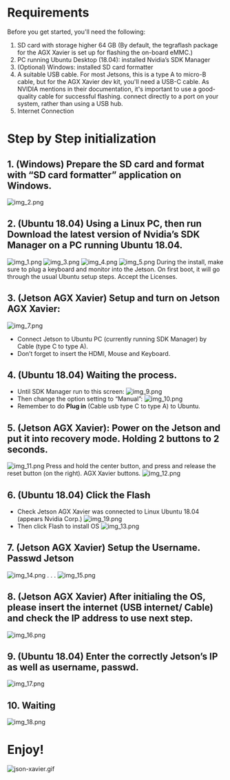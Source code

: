 # Requirements
Before you get started, you'll need the following:
1. SD card with storage higher 64 GB (By default, the tegraflash package for the AGX Xavier is set up for flashing the on-board eMMC.)
2. PC running Ubuntu Desktop (18.04): installed Nvidia’s SDK Manager
3. (Optional) Windows: installed SD card formatter
4. A suitable USB cable. For most Jetsons, this is a type A to micro-B cable, but for the AGX Xavier dev kit, you'll need a USB-C cable. As NVIDIA mentions in their documentation, it's important to use a good-quality cable for successful flashing. connect directly to a port on your system, rather than using a USB hub.
5. Internet Connection

# Step by Step initialization
## 1.	(Windows) Prepare the SD card and format with “SD card formatter” application on Windows.
![img_2.png](img_2.png)
## 2.	(Ubuntu 18.04) Using a Linux PC, then run  Download the latest version of Nvidia’s SDK Manager on a PC running Ubuntu 18.04.
![img_1.png](img_1.png)
![img_3.png](img_3.png)
![img_4.png](img_4.png)
![img_5.png](img_5.png)
During the install, make sure to plug a keyboard and monitor into the Jetson. On first boot, it will go through the usual Ubuntu setup steps. Accept the Licenses.
## 3.	(Jetson AGX Xavier) Setup and turn on Jetson AGX Xavier:
![img_7.png](img_7.png)
-	Connect Jetson to Ubuntu PC (currently running SDK Manager) by Cable (type C to type A).
-	Don’t forget to insert the HDMI, Mouse and Keyboard.
## 4.	(Ubuntu 18.04) Waiting the process.
- Until SDK Manager run to this screen:
![img_9.png](img_9.png)
- Then change the option setting to “Manual”:
![img_10.png](img_10.png)
-	Remember to do **Plug in** (Cable usb type C to type A) to Ubuntu.
## 5.	(Jetson AGX Xavier): Power on the Jetson and put it into recovery mode. Holding 2 buttons to 2 seconds.
![img_11.png](img_11.png)
Press and hold the center button, and press and release the reset button (on the right). AGX Xavier buttons.
![img_12.png](img_12.png)
## 6.	(Ubuntu 18.04) Click the Flash
- Check Jetson AGX Xavier was connected to Linux Ubuntu 18.04 (appears Nvidia Corp.)
![img_19.png](img_19.png)
- Then click Flash to install OS
![img_13.png](img_13.png)
## 7.	(Jetson AGX Xavier) Setup the Username. Passwd Jetson
![img_14.png](img_14.png)
.
.
.
![img_15.png](img_15.png)
## 8.	(Jetson AGX Xavier) After initialing the OS, please insert the internet (USB internet/ Cable) and check the IP address to use next step.
![img_16.png](img_16.png)

## 9.	(Ubuntu 18.04) Enter the correctly Jetson’s IP as well as username, passwd.
![img_17.png](img_17.png)
## 10.	Waiting
![img_18.png](img_18.png)
# Enjoy!
![json-xavier.gif](json-xavier.gif)